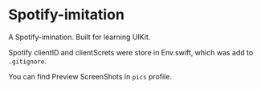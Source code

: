 # Spotify-imitation
A Spotify-imination. Built for learning UIKit.

Spotify clientID and clientScrets were store in Env.swift, which was add to `.gitignore`.

You can find Preview ScreenShots in `pics` profile.

